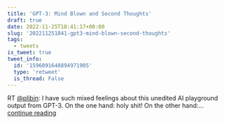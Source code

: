 ```yaml
---
title: 'GPT-3: Mind Blown and Second Thoughts'
draft: true
date: 2022-11-25T18:41:17+00:00
slug: '202211251841-gpt3-mind-blown-second-thoughts'
tags:
  - tweets
is_tweet: true
tweet_info:
  id: '1596091648894971905'
  type: 'retweet'
  is_thread: False
---
```




RT [@plibin](https://x.com/plibin): I have such mixed feelings about this unedited AI playground output from GPT-3. On the one hand: holy shit! On the other hand:… [continue reading](https://x.com/sytelus/status/1596091648894971905)
